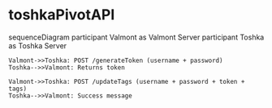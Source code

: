 # toshkaPivotAPI
sequenceDiagram
    participant Valmont as Valmont Server
    participant Toshka as Toshka Server

    Valmont->>Toshka: POST /generateToken (username + password)
    Toshka-->>Valmont: Returns token

    Valmont->>Toshka: POST /updateTags (username + password + token + tags)
    Toshka-->>Valmont: Success message
